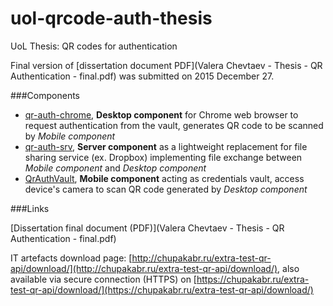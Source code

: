 # uol-qrcode-auth-thesis
UoL Thesis: QR codes for authentication

Final version of [dissertation document PDF](Valera Chevtaev - Thesis - QR Authentication - final.pdf) was submitted on 2015 December 27.

###Components

- [qr-auth-chrome](qr-auth-chrome), **Desktop component** for Chrome web browser to request authentication from the vault, generates QR code to be scanned by *Mobile component*
- [qr-auth-srv](qr-auth-srv), **Server component** as a lightweight replacement for file sharing service (ex. Dropbox) implementing file exchange between *Mobile component* and *Desktop component*
- [QrAuthVault](QrAuthVault), **Mobile component** acting as credentials vault, access device's camera to scan QR code generated by *Desktop component*

###Links

[Dissertation final document (PDF)](Valera Chevtaev - Thesis - QR Authentication - final.pdf)

IT artefacts download page: [http://chupakabr.ru/extra-test-qr-api/download/](http://chupakabr.ru/extra-test-qr-api/download/), also available via secure connection (HTTPS) on [https://chupakabr.ru/extra-test-qr-api/download/](https://chupakabr.ru/extra-test-qr-api/download/)